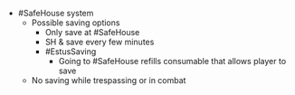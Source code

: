 - #SafeHouse system
	- Possible saving options
		- Only save at #SafeHouse
		- SH & save every few minutes
		- #EstusSaving
			- Going to #SafeHouse refills consumable that allows player to save
	- No saving while trespassing or in combat